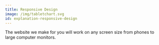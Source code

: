 ```yaml
---
title: Responsive Design
image: /img/tabletchart.svg
id: explanation-responsive-design
---
```

The website we make for you will work on any screen size from phones to large computer monitors.